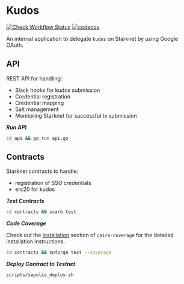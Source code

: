 # Kudos

[![Check Workflow Status](https://github.com/keep-starknet-strange/kudos/actions/workflows/check.yml/badge.svg)](https://github.com/keep-starknet-strange/kudos/actions/workflows/check.yml)
[![codecov](https://codecov.io/gh/keep-starknet-strange/kudos/blob/branch/main/graph/badge.svg)](https://codecov.io/gh/keep-starknet-strange/kudos)

An internal application to delegate `kudos` on Starknet by using Google OAuth.

## API

REST API for handling:

- Slack hooks for kudos submission
- Credential registration
- Credential mapping
- Salt management
- Monitoring Starknet for successful tx submission

***Run API***

```bash
cd api && go run api.go
```

## Contracts

Starknet contracts to handle:

- registration of SSO credentials
- erc20 for kudos

***Test Contracts***

```bash
cd contracts && scarb test
```
***Code Coverage***

Check out the [installation](https://github.com/software-mansion/cairo-coverage#installation) section of `cairo-coverage` for the detailed installation instructions.

```bash
cd contracts && snforge test --coverage
```

***Deploy Contract to Testnet***

```bash
scripts/sepolia_deploy.sh
```
